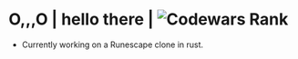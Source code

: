 # O,,,O | hello there | ![Codewars Rank](https://www.codewars.com/users/MorganGarciaBrown/badges/large)

- Currently working on a Runescape clone in rust. 
